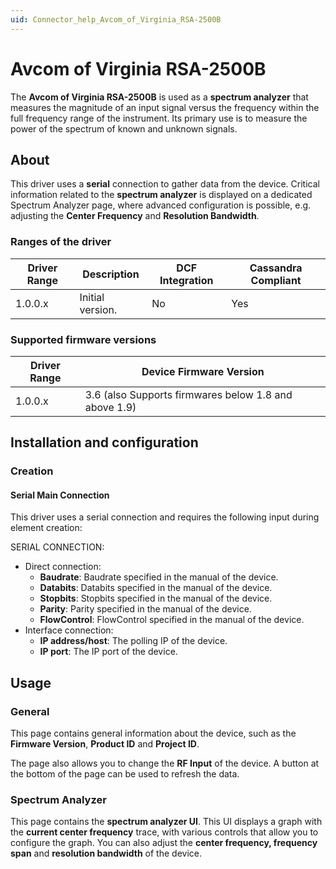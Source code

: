 ```yaml
---
uid: Connector_help_Avcom_of_Virginia_RSA-2500B
---
```


# Avcom of Virginia RSA-2500B

The **Avcom of Virginia RSA-2500B** is used as a **spectrum analyzer** that measures the magnitude of an input signal versus the frequency within the full frequency range of the instrument. Its primary use is to measure the power of the spectrum of known and unknown signals.

## About

This driver uses a **serial** connection to gather data from the device. Critical information related to the **spectrum analyzer** is displayed on a dedicated Spectrum Analyzer page, where advanced configuration is possible, e.g. adjusting the **Center Frequency** and **Resolution Bandwidth**.

### Ranges of the driver

| **Driver Range** | **Description**  | **DCF Integration** | **Cassandra Compliant** |
|------------------|------------------|---------------------|-------------------------|
| 1.0.0.x          | Initial version. | No                  | Yes                     |

### Supported firmware versions

| **Driver Range** | **Device Firmware Version**                           |
|------------------|-------------------------------------------------------|
| 1.0.0.x          | 3.6 (also Supports firmwares below 1.8 and above 1.9) |

## Installation and configuration

### Creation

#### Serial Main Connection

This driver uses a serial connection and requires the following input during element creation:

SERIAL CONNECTION:

- Direct connection:
  - **Baudrate**: Baudrate specified in the manual of the device.
  - **Databits**: Databits specified in the manual of the device.
  - **Stopbits**: Stopbits specified in the manual of the device.
  - **Parity**: Parity specified in the manual of the device.
  - **FlowControl**: FlowControl specified in the manual of the device.
- Interface connection:
  - **IP address/host**: The polling IP of the device.
  - **IP port**: The IP port of the device.

## Usage

### General

This page contains general information about the device, such as the **Firmware Version**, **Product ID** and **Project ID**.

The page also allows you to change the **RF Input** of the device. A button at the bottom of the page can be used to refresh the data.

### Spectrum Analyzer

This page contains the **spectrum analyzer UI**. This UI displays a graph with the **current center frequency** trace, with various controls that allow you to configure the graph. You can also adjust the **center frequency, frequency span** and **resolution bandwidth** of the device.


